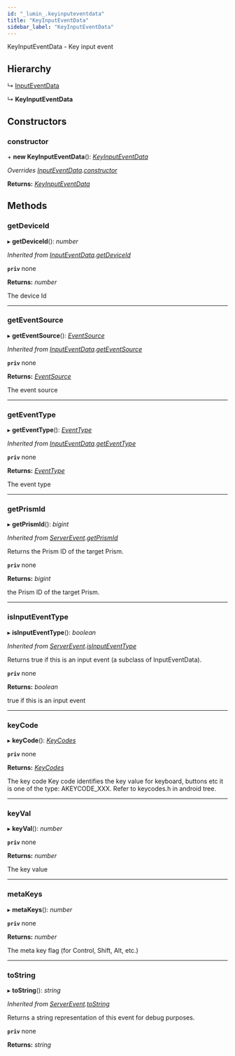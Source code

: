 ```yaml
---
id: "_lumin_.keyinputeventdata"
title: "KeyInputEventData"
sidebar_label: "KeyInputEventData"
---
```


KeyInputEventData - Key input event

## Hierarchy

  ↳ [InputEventData](_lumin_.inputeventdata.md)

  ↳ **KeyInputEventData**

## Constructors

###  constructor

\+ **new KeyInputEventData**(): *[KeyInputEventData](_lumin_.keyinputeventdata.md)*

*Overrides [InputEventData](_lumin_.inputeventdata.md).[constructor](_lumin_.inputeventdata.md#constructor)*

**Returns:** *[KeyInputEventData](_lumin_.keyinputeventdata.md)*

## Methods

###  getDeviceId

▸ **getDeviceId**(): *number*

*Inherited from [InputEventData](_lumin_.inputeventdata.md).[getDeviceId](_lumin_.inputeventdata.md#getdeviceid)*

**`priv`** none

**Returns:** *number*

The device Id

___

###  getEventSource

▸ **getEventSource**(): *[EventSource](../enums/_lumin_.input.eventsource.md)*

*Inherited from [InputEventData](_lumin_.inputeventdata.md).[getEventSource](_lumin_.inputeventdata.md#geteventsource)*

**`priv`** none

**Returns:** *[EventSource](../enums/_lumin_.input.eventsource.md)*

The event source

___

###  getEventType

▸ **getEventType**(): *[EventType](../enums/_lumin_.input.eventtype.md)*

*Inherited from [InputEventData](_lumin_.inputeventdata.md).[getEventType](_lumin_.inputeventdata.md#geteventtype)*

**`priv`** none

**Returns:** *[EventType](../enums/_lumin_.input.eventtype.md)*

The event type

___

###  getPrismId

▸ **getPrismId**(): *bigint*

*Inherited from [ServerEvent](_lumin_.serverevent.md).[getPrismId](_lumin_.serverevent.md#getprismid)*

Returns the Prism ID of the target Prism.

**`priv`** none

**Returns:** *bigint*

the Prism ID of the target Prism.

___

###  isInputEventType

▸ **isInputEventType**(): *boolean*

*Inherited from [ServerEvent](_lumin_.serverevent.md).[isInputEventType](_lumin_.serverevent.md#isinputeventtype)*

Returns true if this is an input event (a subclass of InputEventData).

**`priv`** none

**Returns:** *boolean*

true if this is an input event

___

###  keyCode

▸ **keyCode**(): *[KeyCodes](../enums/_lumin_.input.keycodes.md)*

**`priv`** none

**Returns:** *[KeyCodes](../enums/_lumin_.input.keycodes.md)*

The key code
 Key code identifies the key value for keyboard, buttons etc
 it is one of the type: AKEYCODE_XXX.
 Refer to keycodes.h in android tree.

___

###  keyVal

▸ **keyVal**(): *number*

**`priv`** none

**Returns:** *number*

The key value

___

###  metaKeys

▸ **metaKeys**(): *number*

**`priv`** none

**Returns:** *number*

The meta key flag (for Control, Shift, Alt, etc.)

___

###  toString

▸ **toString**(): *string*

*Inherited from [ServerEvent](_lumin_.serverevent.md).[toString](_lumin_.serverevent.md#tostring)*

Returns a string representation of this event for debug purposes.

**`priv`** none

**Returns:** *string*
